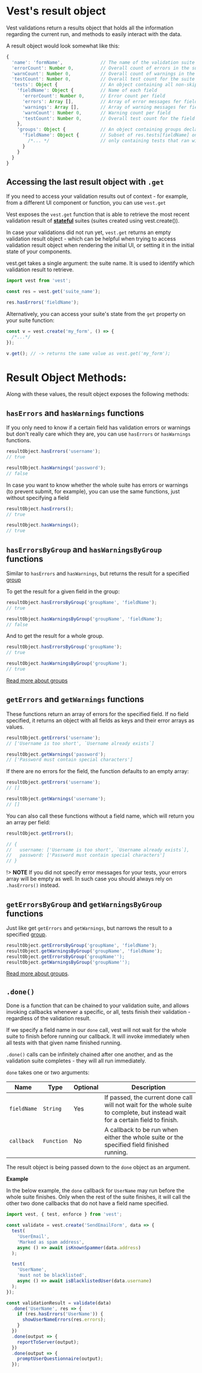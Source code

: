# Vest's result object

Vest validations return a results object that holds all the information regarding the current run, and methods to easily interact with the data.

A result object would look somewhat like this:

```js
{
  'name': 'formName',              // The name of the validation suite
  'errorCount': Number 0,          // Overall count of errors in the suite
  'warnCount': Number 0,           // Overall count of warnings in the suite
  'testCount': Number 0,           // Overall test count for the suite (passing, failing and warning)
  'tests': Object {                // An object containing all non-skipped tests
    'fieldName': Object {          // Name of each field
      'errorCount': Number 0,      // Error count per field
      'errors': Array [],          // Array of error messages fer field (may be undefined)
      'warnings': Array [],        // Array of warning messages fer field (may be undefined)
      'warnCount': Number 0,       // Warning count per field
      'testCount': Number 0,       // Overall test count for the field (passing, failing and warning)
    },
    'groups': Object {             // An object containing groups declared in the suite
      'fieldName': Object {        // Subset of res.tests[fieldName] only containing tests
        /*... */                   // only containing tests that ran within the group
      }
    }
  }
}
```

## Accessing the last result object with `.get`

If you need to access your validation results out of context - for example, from a different UI component or function, you can use `vest.get`

Vest exposes the `vest.get` function that is able to retrieve the most recent validation result of [**stateful**](./state) suites (suites created using vest.create()).

In case your validations did not run yet, `vest.get` returns an empty validation result object - which can be helpful when trying to access validation result object when rendering the initial UI, or setting it in the initial state of your components.

vest.get takes a single argument: the suite name. It is used to identify which validation result to retrieve.

```js
import vest from 'vest';

const res = vest.get('suite_name');

res.hasErrors('fieldName');
```

Alternatively, you can access your suite's state from the `get` property on your suite function:

```js
const v = vest.create('my_form', () => {
  /*...*/
});

v.get(); // -> returns the same value as vest.get('my_form');
```

# Result Object Methods:

Along with these values, the result object exposes the following methods:

## `hasErrors` and `hasWarnings` functions

If you only need to know if a certain field has validation errors or warnings but don't really care which they are, you can use `hasErrors` or `hasWarnings` functions.

```js
resultObject.hasErrors('username');
// true

resultObject.hasWarnings('password');
// false
```

In case you want to know whether the whole suite has errors or warnings (to prevent submit, for example), you can use the same functions, just without specifying a field

```js
resultObject.hasErrors();
// true

resultObject.hasWarnings();
// true
```

## `hasErrorsByGroup` and `hasWarningsByGroup` functions

Similar to `hasErrors` and `hasWarnings`, but returns the result for a specified [group](./group)

To get the result for a given field in the group:

```js
resultObject.hasErrorsByGroup('groupName', 'fieldName');
// true

resultObject.hasWarningsByGroup('groupName', 'fieldName');
// false
```

And to get the result for a whole group.

```js
resultObject.hasErrorsByGroup('groupName');
// true

resultObject.hasWarningsByGroup('groupName');
// true
```

[Read more about groups](./group)

## `getErrors` and `getWarnings` functions

These functions return an array of errors for the specified field. If no field specified, it returns an object with all fields as keys and their error arrays as values.

```js
resultObject.getErrors('username');
// ['Username is too short', `Username already exists`]

resultObject.getWarnings('password');
// ['Password must contain special characters']
```

If there are no errors for the field, the function defaults to an empty array:

```js
resultObject.getErrors('username');
// []

resultObject.getWarnings('username');
// []
```

You can also call these functions without a field name, which will return you an array per field:

```js
resultObject.getErrors();

// {
//   username: ['Username is too short', `Username already exists`],
//   password: ['Password must contain special characters']
// }
```

!> **NOTE** If you did not specify error messages for your tests, your errors array will be empty as well. In such case you should always rely on `.hasErrors()` instead.

## `getErrorsByGroup` and `getWarningsByGroup` functions

Just like get `getErrors` and `getWarnings`, but narrows the result to a specified [group](./group).

```js
resultObject.getErrorsByGroup('groupName', 'fieldName');
resultObject.getWarningsByGroup('groupName', 'fieldName');
resultObject.getErrorsByGroup('groupName'');
resultObject.getWarningsByGroup('groupName'');
```

[Read more about groups](./group).

## `.done()`

Done is a function that can be chained to your validation suite, and allows invoking callbacks whenever a specific, or all, tests finish their validation - regardless of the validation result.

If we specify a field name in our `done` call, vest will not wait for the whole suite to finish before running our callback. It will invoke immediately when all tests with that given name finished running.

`.done()` calls can be infinitely chained after one another, and as the validation suite completes - they will all run immediately.

`done` takes one or two arguments:

| Name        | Type       | Optional | Description                                                                                                                     |
| ----------- | ---------- | -------- | ------------------------------------------------------------------------------------------------------------------------------- |
| `fieldName` | `String`   | Yes      | If passed, the current done call will not wait for the whole suite to complete, but instead wait for a certain field to finish. |
| `callback`  | `Function` | No       | A callback to be run when either the whole suite or the specified field finished running.                                       |

The result object is being passed down to the `done` object as an argument.

**Example**

In the below example, the `done` callback for `UserName` may run before the whole suite finishes. Only when the rest of the suite finishes, it will call the other two done callbacks that do not have a field name specified.

```js
import vest, { test, enforce } from 'vest';

const validate = vest.create('SendEmailForm', data => {
  test(
    'UserEmail',
    'Marked as spam address',
    async () => await isKnownSpammer(data.address)
  );

  test(
    'UserName',
    'must not be blacklisted',
    async () => await isBlacklistedUser(data.username)
  );
});

const validationResult = validate(data)
  .done('UserName', res => {
    if (res.hasErrors('UserName')) {
      showUserNameErrors(res.errors);
    }
  })
  .done(output => {
    reportToServer(output);
  })
  .done(output => {
    promptUserQuestionnaire(output);
  });
```

